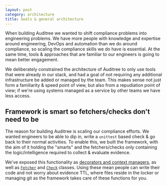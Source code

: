 ```yaml
---
layout: post
category: architecture
title: Goals & general architecture
---
```


When building Auditree we wanted to shift compliance problems into engineering problems. We have more people with knowledge and expertise around engineering, DevOps and automation than we do around compliance, so scaling the compliance skills we do have is essential. At the same time, tools & approaches that are familiar to our engineers is going to mean better engagement.

We deliberately constrained the architecture of Auditree to only use tools that were already in our stack, and had a goal of not requiring any additional infrastructure be added or managed by the team. This makes sense not just form a familiarity & speed point of view, but also from a repudiation point of view; if we're using systems managed as a service by other teams we have less access.

## Framework is smart so fetchers/checks don't need to be

The reason for building Auditree is scaling our compliance efforts. We wanted engineers to be able to dip in, write a `unittest` based check & go back to their normal activities. To enable this, we built the framework, with the aim of it holding the "smarts" and the fetchers/checks only containing the logic/intelligence required to collect & evaluate evidence.

We've exposed this functionality as [decorators and context managers][evidence], as well as [`Fetcher`][fetcher] and [`Check`][check] classes. Using these mean people can write their code and not worry about evidence TTL, where files reside in the locker or managing git as the framework takes care of these functions for you.



[check]: https://github.com/ComplianceAsCode/auditree-framework/blob/main/compliance/check.py
[evidence]: https://github.com/ComplianceAsCode/auditree-framework/blob/main/compliance/evidence.py
[fetcher]: https://github.com/ComplianceAsCode/auditree-framework/blob/main/compliance/fetch.py